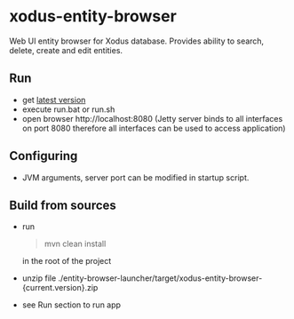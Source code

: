 # xodus-entity-browser
Web UI entity browser for Xodus database. Provides ability to search, delete, create and edit entities.

## Run

* get [latest version](https://bintray.com/artifact/download/lehvolk/maven/com/lehvolk/xodus/entity-browser-launcher/1.0.0-rc1/entity-browser-launcher-1.0.0-rc1.zip)
* execute run.bat or run.sh
* open browser http://localhost:8080 (Jetty server binds to all interfaces on port 8080 therefore all interfaces can be
        used to access application)

## Configuring
* JVM arguments, server port can be modified in startup script.

## Build from sources

* run

    >mvn clean install

    in the root of the project

* unzip file ./entity-browser-launcher/target/xodus-entity-browser-{current.version}.zip
* see Run section to run app